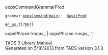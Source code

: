 <span class="title">oopsCommand</span><span class="type">GrammarProd</span>

`grammar `<span class="classExtLink">[`oopsCommand(main)`](../object/oopsCommand(main).html)</span>` :   `[`BasicProd`](../object/BasicProd.html)

[`en_us.t`](../file/en_us.t.html)`[`[`7867`](../source/en_us.t.html#7867)`]`

<div class="gramrule">

oopsPhrase-\>oops\_ \| oopsPhrase-\>oops\_ '.'

</div>

<div class="ftr">

TADS 3 Library Manual  
Generated on 5/16/2013 from TADS version 3.1.3

</div>
